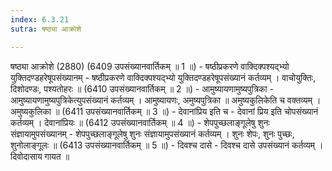```yaml
---
index: 6.3.21
sutra: षष्ठ्या आक्रोशे

---
```

 षष्ठ्या आक्रोशे (2880) (6409 उपसंख्यानवार्तिकम् ॥ 1 ॥) - षष्ठीप्रकरणे वाक्दिक्पश्यद्भ्यो युक्तिदण्डहरेषूपसंख्यानम् - षष्ठीप्रकरणे वाक्दिक्पश्यद्भ्यो युक्तिदण्डहरेषूपसंख्यानं कर्तव्यम् । वाचोयुक्तिः, दिशोदण्डः, पश्यतोहरः ॥ (6410 उपसंख्यानवार्तिकम् ॥ 2 ॥) - आमुष्यायणामुष्यपुत्रिका - आमुष्यायणामुष्यपुत्रिकेत्युपसंख्यानं कर्तव्यम् । आमुष्यायणः, अमुष्यपुत्रिका ॥ अमुष्यकुलिकेति च वक्तव्यम् । अमुष्यकुलिका ॥ (6411 उपसंख्यानवार्तिकम् ॥ 3 ॥) - देवानांप्रिय इति च - देवानां प्रिय इति चोपसंख्यानं कर्तव्यम् । देवानांप्रियः ॥ (6412 उपसंख्यानवार्तिकम् ॥ 4 ॥) - शेपपुच्छलाङ्गूलेषु शुनः संज्ञायामुपसंख्यानम् - शेपपुच्छलाङ्गूलेषु शुनः संज्ञायामुपसंख्यानं कर्तव्यम् । शुनः शेपः, शुनः पुच्छः, शुनोलाङ्गूलः ॥ (6413 उपसंख्यानवार्तिकम् ॥ 5 ॥) - दिवश्च दासे - दिवश्च दासे उपसंख्यानं कर्तव्यम् । दिवोदासाय गायत ॥ 
